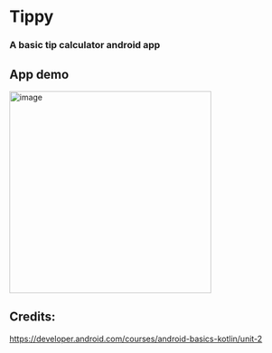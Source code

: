 # Tippy
### A basic tip calculator android app
 
## App demo
<img width="357" alt="image" src="https://user-images.githubusercontent.com/66233296/172073853-399f403f-607f-48cf-8956-edc4884e2c13.png">

## Credits: 
https://developer.android.com/courses/android-basics-kotlin/unit-2
